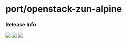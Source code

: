 # port/openstack-zun-alpine

### Release Info
[![](https://images.microbadger.com/badges/version/port/openstack-zun-alpine.svg)](http://microbadger.com/images/port/openstack-zun-alpine "Image info @ microbadger.com")
[![](https://images.microbadger.com/badges/image/port/openstack-zun-alpine.svg)](http://microbadger.com/images/port/openstack-zun-alpine "Image info @ microbadger.com")
[![](https://images.microbadger.com/badges/commit/port/openstack-zun-alpine.svg)](http://microbadger.com/images/port/openstack-zun-alpine "Image info @ microbadger.com")
